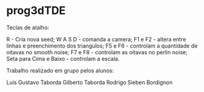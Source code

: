 # prog3dTDE

Teclas de atalho:

  R - Cria nova seed;
  W A S D - comanda a camera;
  F1 e F2 - altera entre linhas e preenchimento dos triangulos;
  F5 e F6 - controlam a quantidade de oitavas no smooth noise;
  F7 e F8 - controlam as oitavas no perlin noise;
  Seta para Cima e Baixo - controlam a escala.

Trabalho realizado em grupo pelos alunos:

  Luis Gustavo Taborda
  Gilberto Taborda
  Rodrigo Sieben Bordignon
